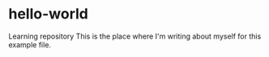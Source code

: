 # hello-world
Learning repository
This is the place where I'm writing about myself for this example file.
